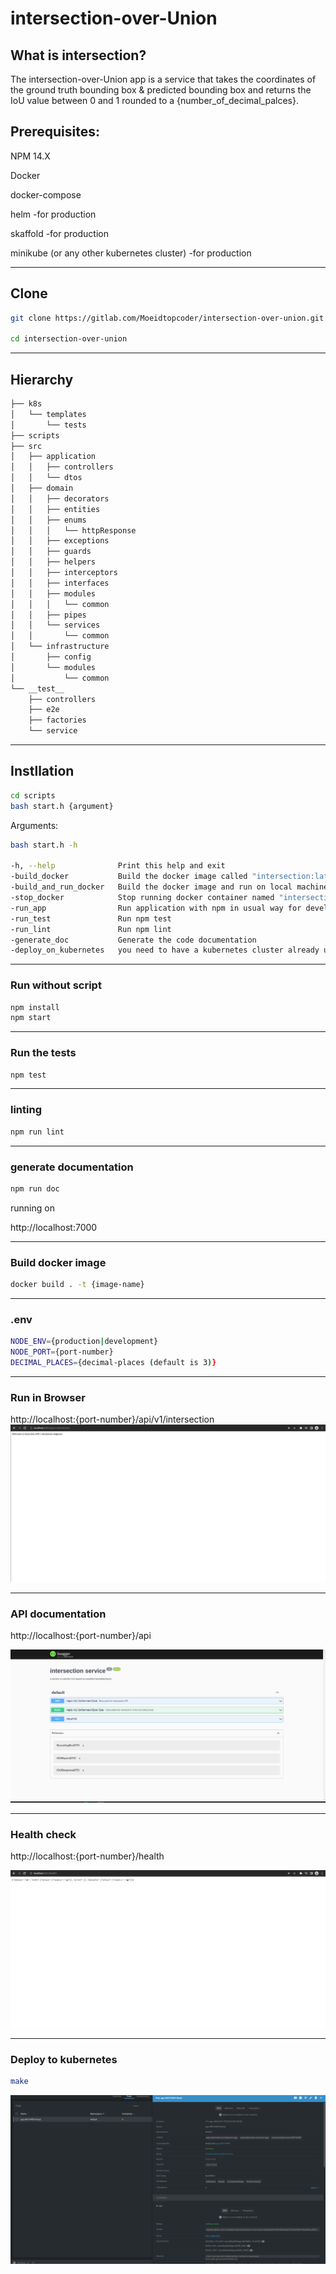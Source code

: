 # intersection-over-Union

## What is intersection?

The intersection-over-Union app is a service that takes the coordinates of the ground truth bounding box & predicted bounding box and returns the IoU value between 0 and 1 rounded to a {number_of_decimal_palces}.



## Prerequisites:

NPM 14.X

Docker

docker-compose

helm -for production

skaffold -for production

minikube (or any other kubernetes cluster) -for production

---

## Clone

```bash
git clone https://gitlab.com/Moeidtopcoder/intersection-over-union.git

cd intersection-over-union
```

---

## Hierarchy

```bash
├── k8s
│   └── templates
│       └── tests
├── scripts
├── src
│   ├── application
│   │   ├── controllers
│   │   └── dtos
│   ├── domain
│   │   ├── decorators
│   │   ├── entities
│   │   ├── enums
│   │   │   └── httpResponse
│   │   ├── exceptions
│   │   ├── guards
│   │   ├── helpers
│   │   ├── interceptors
│   │   ├── interfaces
│   │   ├── modules
│   │   │   └── common
│   │   ├── pipes
│   │   └── services
│   │       └── common
│   └── infrastructure
│       ├── config
│       └── modules
│           └── common
└── __test__
    ├── controllers
    ├── e2e
    ├── factories
    └── service
```



---

## Instllation

```bash
cd scripts
bash start.h {argument}
```

Arguments: 

```bash
bash start.h -h

-h, --help              Print this help and exit
-build_docker           Build the docker image called "intersection:latest"
-build_and_run_docker   Build the docker image and run on local machine
-stop_docker            Stop running docker container named "intersection"
-run_app                Run application with npm in usual way for development
-run_test               Run npm test
-run_lint               Run npm lint
-generate_doc           Generate the code documentation
-deploy_on_kubernetes   you need to have a kubernetes cluster already up and running on the machine.
```

---

### Run without script

```bash
npm install
npm start
```

---

### Run the tests

```bash
npm test
```

---

### linting

```bash
npm run lint
```

---

### generate documentation

```bash
npm run doc
```

running on 

http://localhost:7000

---



### Build docker image

```bash
docker build . -t {image-name}
```

----

### .env

```bash
NODE_ENV={production|development}
NODE_PORT={port-number}
DECIMAL_PLACES={decimal-places (default is 3)}
```

---

### Run in Browser

http://localhost:{port-number}/api/v1/intersection
![](/images/intersection.png)

----

### API documentation

http://localhost:{port-number}/api

![](/images/swagger.png)

---

### Health check

http://localhost:{port-number}/health

![](/images/liveness.png)

---

### Deploy to kubernetes

```bash
make
```

![](/images/kubernetes.png)


